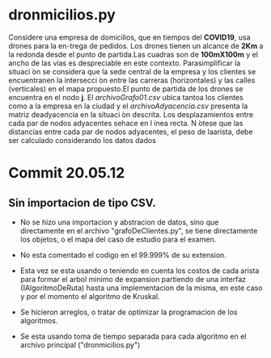 # dronmicilios.py

Considere una  empresa de  domicilios,  que en  tiempos del  **COVID19**,  usa drones  para la  en-trega de pedidos. Los drones tienen un alcance de **2Km** a la redonda desde el punto de partida.Las cuadras son de **100mX100m** y el ancho de las vías es despreciable en este contexto. Parasimplificar la situaci ́on se considera que la sede central de la empresa y los clientes se encuentranen la intersecci ́on entre las carreras (horizontales) y las calles (verticales) en el mapa propuesto.El punto de partida de los drones se encuentra en el nodo **j**. El *archivoGrafo01.csv* ubica tantoa los clientes como a la empresa en la ciudad y el *archivoAdyacencia.csv* presenta la matriz deadyacencia en la situaci ́on descrita. Los desplazamientos entre cada par de nodos adyacentes sehace en l ́ınea recta. N ́otese que las distancias entre cada par de nodos adyacentes, el peso de laarista, debe ser calculado considerando los datos dados

Commit 20.05.12
 =

## Sin importacion de tipo CSV.

* No se hizo una importacion y abstracion de datos, sino que directamente en el archivo "grafoDeClientes.py", se tiene directamente los objetos, o el mapa del caso de estudio para el examen.

* No esta comentado el codigo en el 99.999% de su extension.

* Esta vez se esta usando o teniendo en cuenta los costos de cada arista para formar el arbol minimo de expansion partiendo de una interfaz (IAlgoritmoDeRuta) hasta una implementacion de la misma, en este caso y por el momento el algoritmo de Kruskal.

* Se hicieron arreglos, o tratar de optimizar la programacion de los algoritmos.

* Se esta usando toma de tiempo separada para cada algoritmo en el archivo principal ("dronmicilios.py")
